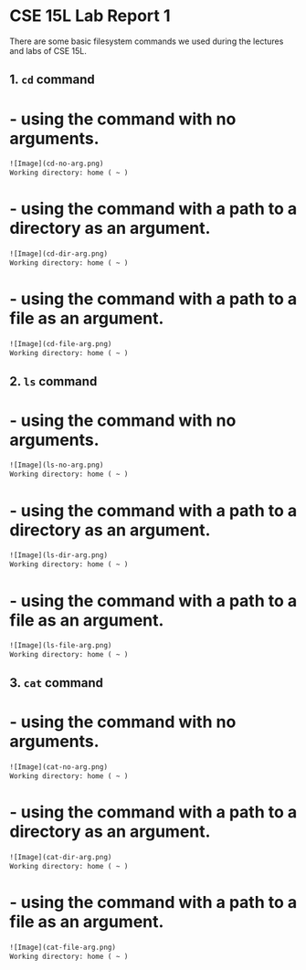 # CSE 15L Lab Report 1

There are some basic filesystem commands we used during the lectures and labs of CSE 15L.
## 1. `cd` command
  # - using the command with no arguments.
    ![Image](cd-no-arg.png)
    Working directory: home ( ~ )
  # - using the command with a path to a directory as an argument.
    ![Image](cd-dir-arg.png)
    Working directory: home ( ~ )
  # - using the command with a path to a file as an argument.
    ![Image](cd-file-arg.png)
    Working directory: home ( ~ )
## 2. `ls` command
  # - using the command with no arguments.
    ![Image](ls-no-arg.png)
    Working directory: home ( ~ )
  # - using the command with a path to a directory as an argument.
    ![Image](ls-dir-arg.png)
    Working directory: home ( ~ )
  # - using the command with a path to a file as an argument.
    ![Image](ls-file-arg.png)
    Working directory: home ( ~ )
## 3. `cat` command
  # - using the command with no arguments.
    ![Image](cat-no-arg.png)
    Working directory: home ( ~ )
  # - using the command with a path to a directory as an argument.
    ![Image](cat-dir-arg.png)
    Working directory: home ( ~ )
  # - using the command with a path to a file as an argument.
    ![Image](cat-file-arg.png)
    Working directory: home ( ~ )
